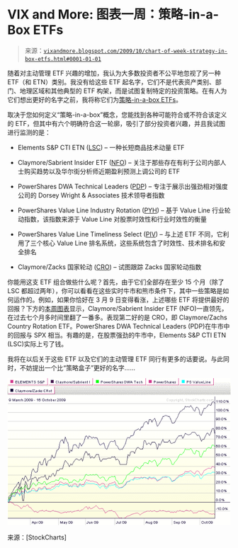 <!--yml

类别：未分类

日期：2024-05-18 17:26:08

-->

# VIX and More: 图表一周：策略-in-a-Box ETFs

> 来源：[`vixandmore.blogspot.com/2009/10/chart-of-week-strategy-in-box-etfs.html#0001-01-01`](http://vixandmore.blogspot.com/2009/10/chart-of-week-strategy-in-box-etfs.html#0001-01-01)

随着对主动管理 ETF 兴趣的增加，我认为大多数投资者不公平地忽视了另一种 ETF（和 ETN）类别。我没有给这些 ETF 起名字，它们不是代表资产类别、部门、地理区域和其他典型的 ETF 构架，而是试图复制特定的投资策略。在有人为它们想出更好的名字之前，我将称它们为[策略-in-a-box ETFs](http://vixandmore.blogspot.com/search/label/Strategy-in-a-Box%20ETFs)。

取决于您如何定义“策略-in-a-box”概念，您能找到各种可能符合或不符合该定义的 ETF，但其中有六个明确符合这一轮廓，吸引了部分投资者兴趣，并且我试图进行监测的是：

+   Elements S&P CTI ETN ([LSC](http://vixandmore.blogspot.com/search/label/LSC)) – 一种长短商品技术动量 ETF

+   Claymore/Sabrient Insider ETF ([NFO](http://vixandmore.blogspot.com/search/label/NFO)) – 关注于那些存在有利于公司内部人士购买趋势以及华尔街分析师近期盈利预测上调公司的 ETF

+   PowerShares DWA Technical Leaders ([PDP](http://vixandmore.blogspot.com/search/label/PDP)) – 专注于展示出强劲相对强度公司的 Dorsey Wright & Associates 技术领导者指数

+   PowerShares Value Line Industry Rotation ([PYH](http://vixandmore.blogspot.com/search/label/PYH)) – 基于 Value Line 行业轮动指数，该指数来源于 Value Line 对股票时效性和行业时效性的衡量

+   PowerShares Value Line Timeliness Select ([PIV](http://vixandmore.blogspot.com/search/label/PIV)) – 与上述 ETF 不同，它利用了三个核心 Value Line 排名系统，这些系统包含了时效性、技术排名和安全排名

+   Claymore/Zacks 国家轮动 ([CRO](http://vixandmore.blogspot.com/search/label/CRO)) – 试图跟踪 Zacks 国家轮动指数

你能用这支 ETF 组合做些什么呢？首先，由于它们全部存在至少 15 个月（除了 LSC 都超过两年），你可以看看在这些实时牛市和熊市条件下，其中一些策略是如何运作的。例如，如果你恰好在 3 月 9 日变得看涨，上述哪些 ETF 将提供最好的回报？下方的[本周图表](http://vixandmore.blogspot.com/search/label/chart%20of%20the%20week)显示，Claymore/Sabrient Insider ETF (NFO)一直领先，在过去七个月多时间里翻了一番多。表现第二好的是 CRO，即 Claymore/Zachs Country Rotation ETF。PowerShares DWA Technical Leaders (PDP)在牛市中的回报与 SPX 相当。有趣的是，在股票强劲的牛市中，Elements S&P CTI ETN (LSC)实际上亏了钱。

我将在以后关于这些 ETF 以及它们的主动管理 ETF 同行有更多的话要说。与此同时，不妨提出一个比“策略盒子”更好的名字……

![](img/02748ad19613d8b7c1977cd70465aa1b.png)

来源：[StockCharts]
